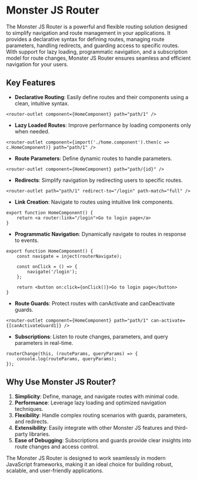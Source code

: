 # Monster JS Router

The Monster JS Router is a powerful and flexible routing solution designed to simplify navigation and route management in your applications. It provides a declarative syntax for defining routes, managing route parameters, handling redirects, and guarding access to specific routes. With support for lazy loading, programmatic navigation, and a subscription model for route changes, Monster JS Router ensures seamless and efficient navigation for your users.

## Key Features

* **Declarative Routing**: Easily define routes and their components using a clean, intuitive syntax.
```tsx
<router-outlet component={HomeComponent} path="path/1" />
```
* **Lazy Loaded Routes**: Improve performance by loading components only when needed.
```tsx
<router-outlet component={import('./home.component').then(c => c.HomeComponent)} path="path/1" />
```
* **Route Parameters**: Define dynamic routes to handle parameters.
```tsx
<router-outlet component={HomeComponent} path="path/{id}" />
```
* **Redirects**: Simplify navigation by redirecting users to specific routes.
```tsx
<router-outlet path="path/1" redirect-to="/login" path-match="full" />
```
* **Link Creation**: Navigate to routes using intuitive link components.
```tsx
export function HomeComponent() {
    return <a router:link="/login">Go to login page</a>
}
```
* **Programmatic Navigation**: Dynamically navigate to routes in response to events.
```tsx
export function HomeComponent() {
    const navigate = inject(routerNavigate);

    const onClick = () => {
        navigate('/login');
    };

    return <button on:click={onClick()}>Go to login page</button>
}
```
* **Route Guards**: Protect routes with canActivate and canDeactivate guards.
```tsx
<router-outlet component={HomeComponent} path="path/1" can-activate={[canActivateGuard1]} />
```
* **Subscriptions**: Listen to route changes, parameters, and query parameters in real-time.
```tsx
routerChange(this, (routeParams, queryParams) => {
    console.log(routeParams, queryParams);
});
```

## Why Use Monster JS Router?
1. **Simplicity**: Define, manage, and navigate routes with minimal code.
2. **Performance**: Leverage lazy loading and optimized navigation techniques.
3. **Flexibility**: Handle complex routing scenarios with guards, parameters, and redirects.
4. **Extensibility**: Easily integrate with other Monster JS features and third-party libraries.
5. **Ease of Debugging**: Subscriptions and guards provide clear insights into route changes and access control.

The Monster JS Router is designed to work seamlessly in modern JavaScript frameworks, making it an ideal choice for building robust, scalable, and user-friendly applications.